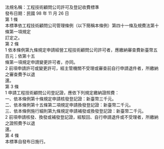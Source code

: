 法規名稱：工程技術顧問公司許可及登記收費標準  
發布日期：民國 98 年 11 月 26 日  
第 1 條  
本標準依工程技術顧問公司管理條例（以下簡稱本條例）第四十一條及規費法第十條第一項規定  
訂定之。  
第 2 條  
1 依本條例第九條規定申請經營工程技術顧問公司許可者，應繳納審查費新臺幣五百元；依第十五  
條第一項規定申請變更許可者，亦同。  
2 前項申請許可或變更許可，經主管機關不受理或審查前自行申請退件者，所繳納之審查費予以退  
還。  
第 3 條  
1 申請工程技術顧問公司登記證，應依下列規定繳納證照費：  
一、依本條例第十條規定申請核發登記證：新臺幣三千元。  
二、依本條例第十五條第二項規定申請換發登記證：新臺幣二千元。  
三、依本條例施行細則第九條規定申請補發或換發登記證：新臺幣二千元。  
2 前項申請核發、換發或補發登記證，經駁回、自行申請退件或不受理者，所繳納之證照費予以退  
還。  
第 4 條  
本標準自發布日施行。  


